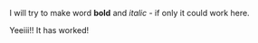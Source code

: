 I will try to make word **bold** and *italic* - if only it could work here.


Yeeiii!! It has worked!

